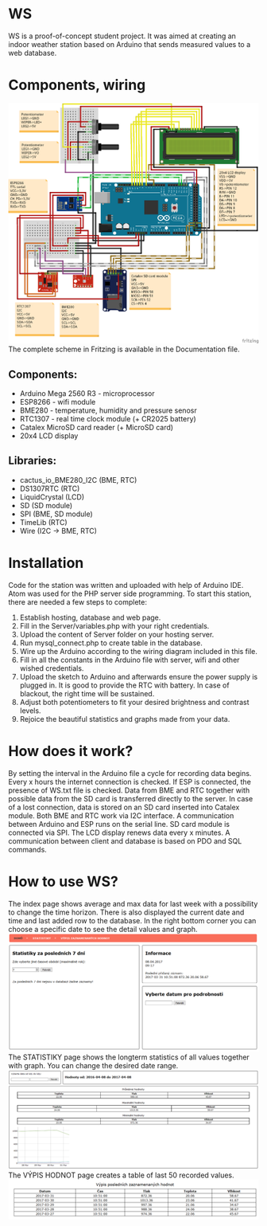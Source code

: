 # WS
WS is a proof-of-concept student project. It was aimed at creating an indoor weather station based on Arduino that sends measured values to a web database.

# Components, wiring
![Wiring diagram](/Documentation/WS_diagram.png)
The complete scheme in Fritzing is available in the Documentation file.

## Components:
* Arduino Mega 2560 R3 - microprocessor
* ESP8266 - wifi module
* BME280 - temperature, humidity and pressure senosr
* RTC1307 - real time clock module (+ CR2025 battery)
* Catalex MicroSD card reader (+ MicroSD card)
* 20x4 LCD display

## Libraries:
* cactus_io_BME280_I2C (BME, RTC)
* DS1307RTC (RTC)
* LiquidCrystal (LCD)
* SD (SD module)
* SPI (BME, SD module)
* TimeLib (RTC)
* Wire (I2C -> BME, RTC)

# Installation
Code for the station was written and uploaded with help of Arduino IDE.  Atom was used for the PHP server side programming. To start this station, there are needed a few steps to complete:
1. Establish hosting, database and web page.
2. Fill in the Server/variables.php with your right credentials.
3. Upload the content of Server folder on your hosting server.
4. Run mysql_connect.php to create table in the database.
5. Wire up the Arduino according to the wiring diagram included in this file.
6. Fill in all the constants in the Arduino file with server, wifi and other wished credentials.
7. Upload the sketch to Arduino and afterwards ensure the power supply is plugged in. It is good to provide the RTC with battery. In case of blackout, the right time will be sustained.
8. Adjust both potentiometers to fit your desired brightness and contrast levels.
9. Rejoice the beautiful statistics and graphs made from your data.

# How does it work?
By setting the interval in the Arduino file a cycle for recording data begins. Every x hours the internet connection is checked. If ESP is connected, the presence of WS.txt file is checked. Data from BME and RTC together with possible data from the SD card is transferred directly to the server. In case of a lost connection, data is stored on an SD card inserted into Catalex module. Both BME and RTC work via I2C interface. A communication between Arduino and ESP runs on the serial line. SD card module is connected via SPI. The LCD display renews data every x minutes.
A communication between client and database is based on PDO and SQL commands.

# How to use WS?
The index page shows average and max data for last week with a possibility to change the time horizon. There is also displayed the current date and time and last added row to the database. In the right bottom corner you can choose a specific date to see the detail values and graph.
![Index](/Documentation/index.png)
The STATISTIKY page shows the longterm statistics of all values together with graph. You can change the desired date range.
![Stats](/Documentation/stats.png)
The VÝPIS HODNOT page creates a table of last 50 recorded values.
![List of values](/Documentation/list.png)

